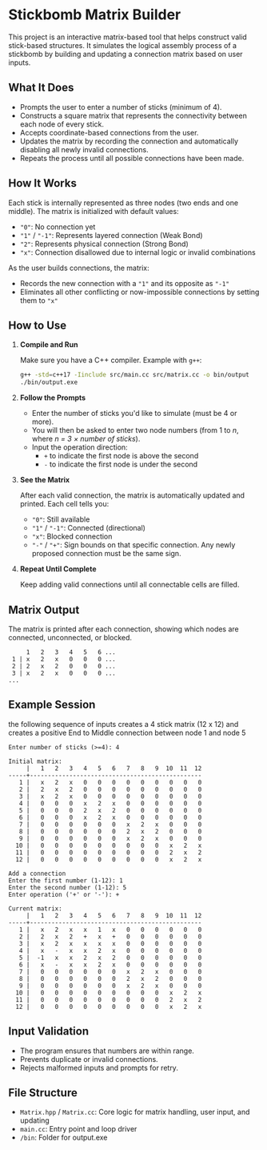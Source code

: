 # Stickbomb Matrix Builder

This project is an interactive matrix-based tool that helps construct valid stick-based structures. It simulates the logical assembly process of a stickbomb by building and updating a connection matrix based on user inputs.

## What It Does

- Prompts the user to enter a number of sticks (minimum of 4).
- Constructs a square matrix that represents the connectivity between each node of every stick.
- Accepts coordinate-based connections from the user.
- Updates the matrix by recording the connection and automatically disabling all newly invalid connections.
- Repeats the process until all possible connections have been made.

## How It Works

Each stick is internally represented as three nodes (two ends and one middle). The matrix is initialized with default values:
- `"0"`: No connection yet
- `"1"` / `"-1"`: Represents layered connection (Weak Bond)
- `"2"`: Represents physical connection (Strong Bond)
- `"x"`: Connection disallowed due to internal logic or invalid combinations

As the user builds connections, the matrix:
- Records the new connection with a `"1"` and its opposite as `"-1"`
- Eliminates all other conflicting or now-impossible connections by setting them to `"x"`

## How to Use

1. **Compile and Run**

   Make sure you have a C++ compiler. Example with `g++`:

   ```bash
   g++ -std=c++17 -Iinclude src/main.cc src/matrix.cc -o bin/output
   ./bin/output.exe
   ```

2. **Follow the Prompts**

   - Enter the number of sticks you'd like to simulate (must be 4 or more).
   - You will then be asked to enter two node numbers (from 1 to *n*, where *n = 3 × number of sticks*).
   - Input the operation direction:
     - `+` to indicate the first node is above the second
     - `-` to indicate the first node is under the second

3. **See the Matrix**

   After each valid connection, the matrix is automatically updated and printed. Each cell tells you:
   - `"0"`: Still available
   - `"1"` / `"-1"`: Connected (directional)
   - `"x"`: Blocked connection
   - `"-"` / `"+"`: Sign bounds on that specific connection. Any newly proposed connection must be the same sign.

4. **Repeat Until Complete**

   Keep adding valid connections until all connectable cells are filled.

## Matrix Output

The matrix is printed after each connection, showing which nodes are connected, unconnected, or blocked.

```
     1   2   3   4   5   6 ...
 1 | x   2   x   0   0   0 ...
 2 | 2   x   2   0   0   0 ...
 3 | x   2   x   0   0   0 ...
...
```

## Example Session
the following sequence of inputs creates a 4 stick matrix (12 x 12) and creates a positive End to Middle connection between node 1 and node 5

```
Enter number of sticks (>=4): 4

Initial matrix:
     |   1   2   3   4   5   6   7   8   9  10  11  12
-----+------------------------------------------------
   1 |   x   2   x   0   0   0   0   0   0   0   0   0
   2 |   2   x   2   0   0   0   0   0   0   0   0   0
   3 |   x   2   x   0   0   0   0   0   0   0   0   0
   4 |   0   0   0   x   2   x   0   0   0   0   0   0
   5 |   0   0   0   2   x   2   0   0   0   0   0   0
   6 |   0   0   0   x   2   x   0   0   0   0   0   0
   7 |   0   0   0   0   0   0   x   2   x   0   0   0
   8 |   0   0   0   0   0   0   2   x   2   0   0   0
   9 |   0   0   0   0   0   0   x   2   x   0   0   0
  10 |   0   0   0   0   0   0   0   0   0   x   2   x
  11 |   0   0   0   0   0   0   0   0   0   2   x   2
  12 |   0   0   0   0   0   0   0   0   0   x   2   x

Add a connection
Enter the first number (1-12): 1
Enter the second number (1-12): 5
Enter operation ('+' or '-'): +

Current matrix:
     |   1   2   3   4   5   6   7   8   9  10  11  12
-----+------------------------------------------------
   1 |   x   2   x   x   1   x   0   0   0   0   0   0
   2 |   2   x   2   +   x   +   0   0   0   0   0   0
   3 |   x   2   x   x   x   x   0   0   0   0   0   0
   4 |   x   -   x   x   2   x   0   0   0   0   0   0
   5 |  -1   x   x   2   x   2   0   0   0   0   0   0
   6 |   x   -   x   x   2   x   0   0   0   0   0   0
   7 |   0   0   0   0   0   0   x   2   x   0   0   0
   8 |   0   0   0   0   0   0   2   x   2   0   0   0
   9 |   0   0   0   0   0   0   x   2   x   0   0   0
  10 |   0   0   0   0   0   0   0   0   0   x   2   x
  11 |   0   0   0   0   0   0   0   0   0   2   x   2
  12 |   0   0   0   0   0   0   0   0   0   x   2   x
```

## Input Validation

- The program ensures that numbers are within range.
- Prevents duplicate or invalid connections.
- Rejects malformed inputs and prompts for retry.

## File Structure

- `Matrix.hpp` / `Matrix.cc`: Core logic for matrix handling, user input, and updating
- `main.cc`: Entry point and loop driver
- `/bin`: Folder for output.exe 

